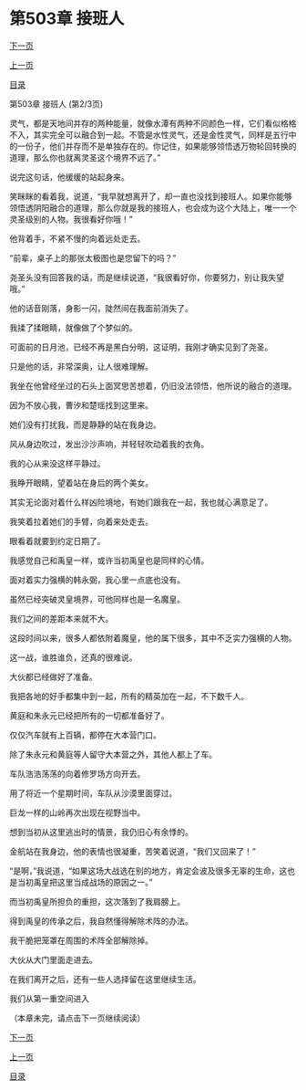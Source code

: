 <h1>第503章   接班人</h1>
            <div><p><a href="./1508_%E7%AC%AC503%E7%AB%A0_%E6%8E%A5%E7%8F%AD%E4%BA%BA.md">下一页</a></p><p><a href="./1506_%E7%AC%AC503%E7%AB%A0_%E6%8E%A5%E7%8F%AD%E4%BA%BA.md">上一页</a></p><p><a href="../">目录</a></p></div>
            <div><p>第503章   接班人 (第2/3页)</p><p>灵气，都是天地间并存的两种能量，就像水潭有两种不同颜色一样，它们看似格格不入，其实完全可以融合到一起。不管是水性灵气，还是金性灵气，同样是五行中的一份子，他们并存而不是单独存在的。你记住，如果能够领悟透万物轮回转换的道理，那么你也就离灵圣这个境界不远了。”</p><p>说完这句话，他缓缓的站起身来。</p><p>笑眯眯的看着我，说道，“我早就想离开了，却一直也没找到接班人。如果你能够领悟透阴阳融合的道理，那么你就是我的接班人，也会成为这个大陆上，唯一一个灵圣级别的人物。我很看好你哦！”</p><p>他背着手，不紧不慢的向着远处走去。</p><p>“前辈，桌子上的那张太极图也是您留下的吗？”</p><p>尧圣头没有回答我的话，而是继续说道，“我很看好你，你要努力，别让我失望哦。”</p><p>他的话音刚落，身影一闪，陡然间在我面前消失了。</p><p>我揉了揉眼睛，就像做了个梦似的。</p><p>可面前的日月池，已经不再是黑白分明，这证明，我刚才确实见到了尧圣。</p><p>只是他的话，非常深奥，让人很难理解。</p><p>我坐在他曾经坐过的石头上面冥思苦想着，仍旧没法领悟，他所说的融合的道理。</p><p>因为不放心我，曹汐和楚瑶找到这里来。</p><p>她们没有打扰我，而是静静的站在我身边。</p><p>风从身边吹过，发出沙沙声响，并轻轻吹动着我的衣角。</p><p>我的心从来没这样平静过。</p><p>我睁开眼睛，望着站在身后的两个美女。</p><p>其实无论面对着什么样凶险境地，有她们跟我在一起，我也就心满意足了。</p><p>我笑着拉着她们的手臂，向着来处走去。</p><p>眼看着就要到约定日期了。</p><p>我感觉自己和禹皇一样，或许当初禹皇也是同样的心情。</p><p>面对着实力强横的韩永弼，我心里一点底也没有。</p><p>虽然已经突破灵皇境界，可他同样也是一名魔皇。</p><p>我们之间的差距本来就不大。</p><p>这段时间以来，很多人都依附着魔皇，他的属下很多，其中不乏实力强横的人物。</p><p>这一战，谁胜谁负，还真的很难说。</p><p>大伙都已经做好了准备。</p><p>我把各地的好手都集中到一起，所有的精英加在一起，不下数千人。</p><p>黄庭和朱永元已经把所有的一切都准备好了。</p><p>仅仅汽车就有上百辆，都停在大本营门口。</p><p>除了朱永元和黄庭等人留守大本营之外，其他人都上了车。</p><p>车队浩浩荡荡的向着修罗场方向开去。</p><p>用了将近一个星期时间，车队从沙漠里面穿过。</p><p>巨龙一样的山岭再次出现在视野当中。</p><p>想到当初从这里逃出时的情景，我仍旧心有余悸的。</p><p>金航站在我身边，他的表情也很凝重，苦笑着说道，“我们又回来了！”</p><p>“是啊，”我说道，“如果这场大战选在别的地方，肯定会波及很多无辜的生命，这也是当初禹皇把这里当成战场的原因之一。”</p><p>而当初禹皇所担负的重担，这次落到了我肩膀上。</p><p>得到禹皇的传承之后，我自然懂得解除术阵的办法。</p><p>我干脆把笼罩在周围的术阵全部解除掉。</p><p>大伙从大门里面走进去。</p><p>在我们离开之后，还有一些人选择留在这里继续生活。</p><p>我们从第一重空间进入</p><p>（本章未完，请点击下一页继续阅读）</p></div>
            <div><p><a href="./1508_%E7%AC%AC503%E7%AB%A0_%E6%8E%A5%E7%8F%AD%E4%BA%BA.md">下一页</a></p><p><a href="./1506_%E7%AC%AC503%E7%AB%A0_%E6%8E%A5%E7%8F%AD%E4%BA%BA.md">上一页</a></p><p><a href="../">目录</a></p></div>